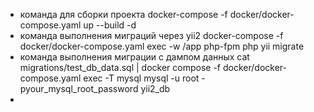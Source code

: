 - команда для сборки проекта
  docker-compose -f docker/docker-compose.yaml up --build -d
- команда выполнения миграций через yii2
  docker-compose -f docker/docker-compose.yaml exec -w /app php-fpm php yii migrate
- команда выполнения миграции с дампом данных
  cat migrations/test_db_data.sql | docker compose -f docker/docker-compose.yaml exec -T mysql mysql -u root -pyour_mysql_root_password yii2_db
- 